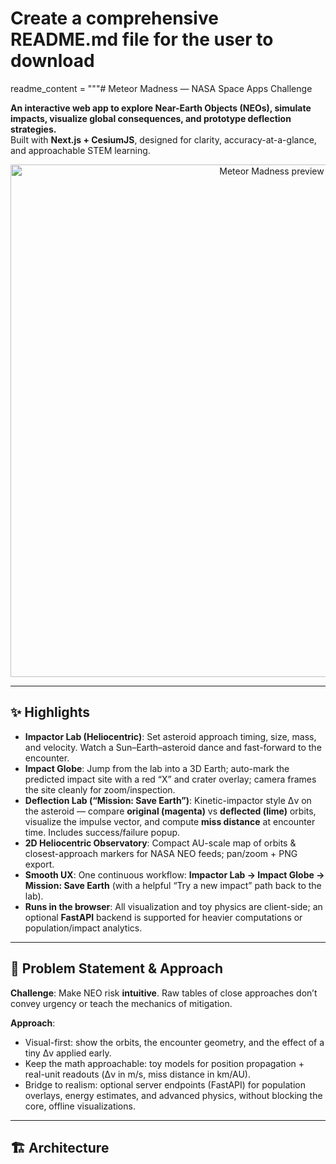 # Create a comprehensive README.md file for the user to download

readme_content = """# Meteor Madness — NASA Space Apps Challenge

**An interactive web app to explore Near-Earth Objects (NEOs), simulate impacts, visualize global consequences, and prototype deflection strategies.**  
Built with **Next.js + CesiumJS**, designed for clarity, accuracy-at-a-glance, and approachable STEM learning.

<p align="center">
  <img alt="Meteor Madness preview" src="public/og/hero.png" width="820"/>
</p>

---

## ✨ Highlights

- **Impactor Lab (Heliocentric)**: Set asteroid approach timing, size, mass, and velocity. Watch a Sun–Earth–asteroid dance and fast-forward to the encounter.
- **Impact Globe**: Jump from the lab into a 3D Earth; auto-mark the predicted impact site with a red “X” and crater overlay; camera frames the site cleanly for zoom/inspection.
- **Deflection Lab (“Mission: Save Earth”)**: Kinetic-impactor style Δv on the asteroid — compare **original (magenta)** vs **deflected (lime)** orbits, visualize the impulse vector, and compute **miss distance** at encounter time. Includes success/failure popup.
- **2D Heliocentric Observatory**: Compact AU-scale map of orbits & closest-approach markers for NASA NEO feeds; pan/zoom + PNG export.
- **Smooth UX**: One continuous workflow: **Impactor Lab → Impact Globe → Mission: Save Earth** (with a helpful “Try a new impact” path back to the lab).
- **Runs in the browser**: All visualization and toy physics are client-side; an optional **FastAPI** backend is supported for heavier computations or population/impact analytics.

---

## 🧠 Problem Statement & Approach

**Challenge**: Make NEO risk **intuitive**. Raw tables of close approaches don’t convey urgency or teach the mechanics of mitigation.

**Approach**:

- Visual-first: show the orbits, the encounter geometry, and the effect of a tiny Δv applied early.
- Keep the math approachable: toy models for position propagation + real-unit readouts (Δv in m/s, miss distance in km/AU).
- Bridge to realism: optional server endpoints (FastAPI) for population overlays, energy estimates, and advanced physics, without blocking the core, offline visualizations.

---

## 🏗️ Architecture
